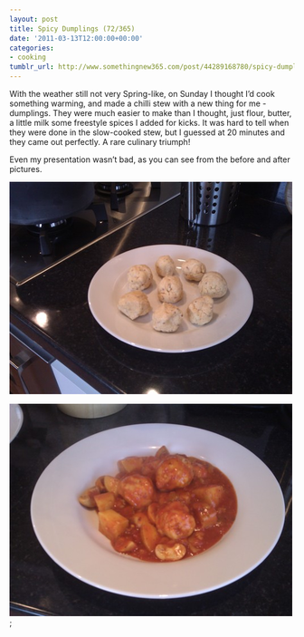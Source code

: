```yaml
---
layout: post
title: Spicy Dumplings (72/365)
date: '2011-03-13T12:00:00+00:00'
categories:
- cooking
tumblr_url: http://www.somethingnew365.com/post/44289168780/spicy-dumplings-72365
---
```

With the weather still not very Spring-like, on Sunday I thought I’d cook something warming, and made a chilli stew with a new thing for me - dumplings.
They were much easier to make than I thought, just flour, butter, a little milk some freestyle spices I added for kicks. It was hard to tell when they were done in the slow-cooked stew, but I guessed at 20 minutes and they came out perfectly. A rare culinary triumph!

Even my presentation wasn’t bad, as you can see from the before and after pictures.

![Before](/images/tumblr_files/tumblr_inline_mizldrfXtB1qz4rgp.jpg)

![After](/images/tumblr_files/tumblr_inline_mizle5v1bv1qz4rgp.jpg);
